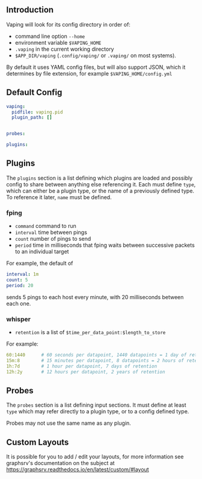 ## Introduction

Vaping will look for its config directory in order of:

- command line option `--home`
- environment variable `$VAPING_HOME`
- `.vaping` in the current working directory
- `$APP_DIR/vaping` (`.config/vaping/` or `.vaping/` on most systems).

By default it uses YAML config files, but will also support JSON, which it determines by file extension, for example `$VAPING_HOME/config.yml`

## Default Config

```yaml
vaping:
  pidfile: vaping.pid
  plugin_path: []


probes:

plugins:
```


## Plugins

The `plugins` section is a list defining which plugins are loaded and possibly config to share between anything else referencing it. Each must define `type`, which can either be a plugin type, or the name of a previously defined type. To reference it later, `name` must be defined.

### fping

- `command` command to run
- `interval` time between pings
- `count` number of pings to send
- `period` time in milliseconds that fping waits between successive packets to an individual target

For example, the default of

```yml
interval: 1m
count: 5
period: 20
```

sends 5 pings to each host every minute, with 20 milliseconds between each one.

### whisper

- `retention` is a list of `$time_per_data_point:$length_to_store`

For example:

```yml
60:1440      # 60 seconds per datapoint, 1440 datapoints = 1 day of retention
15m:8        # 15 minutes per datapoint, 8 datapoints = 2 hours of retention
1h:7d        # 1 hour per datapoint, 7 days of retention
12h:2y       # 12 hours per datapoint, 2 years of retention
```

## Probes

The `probes` section is a list defining input sections. It must define at least `type` which may refer directly to a plugin type, or to a config defined type.

Probes may not use the same name as any plugin.

## Custom Layouts

It is possible for you to add / edit your layouts, for more information see graphsrv's documentation on the subject at https://graphsrv.readthedocs.io/en/latest/custom/#layout
